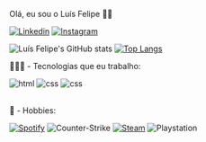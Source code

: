 Olá, eu sou o Luís Felipe 🖖🏻

[![Linkedin](https://img.shields.io/badge/LinkedIn-0077B5?style=for-the-badge&logo=linkedin&logoColor=white)](https://www.linkedin.com/in/lu%C3%ADs-felipe-ab24b3236/)
[![Instagram](https://img.shields.io/badge/Instagram-E4405F?style=for-the-badge&logo=instagram&logoColor=white)](https://www.instagram.com/l.flpe)

![Luís Felipe's GitHub stats](https://github-readme-stats.vercel.app/api?username=lflpe&show_icons=true&theme=merko)
[![Top Langs](https://github-readme-stats.vercel.app/api/top-langs/?username=lflpe)](https://github.com/anuraghazra/github-readme-stats)


👨🏻‍💻 - Tecnologias que eu trabalho:
<div style="display: inline_block">
    <img allign="center" alt="html" src="https://img.shields.io/badge/HTML5-E34F26?style=for-the-badge&logo=html5&logoColor=white">
    <img allign="center" alt="css" src="https://img.shields.io/badge/CSS3-1572B6?style=for-the-badge&logo=css3&logoColor=white">
    <img allign="center" alt="css" src="https://img.shields.io/badge/JavaScript-F7DF1E?style=for-the-badge&logo=javascript&logoColor=black">
</div>
</br>

🤩 - Hobbies: 

[![Spotify](https://img.shields.io/badge/Spotify-1ED760?&style=for-the-badge&logo=spotify&logoColor=white)](https://open.spotify.com/user/12170915590)
![Counter-Strike](https://img.shields.io/badge/Counter_Strike-000000?style=for-the-badge&logo=counter-strike&logoColor=white)
[![Steam](https://img.shields.io/badge/Steam-000000?style=for-the-badge&logo=steam&logoColor=white)](https://steamcommunity.com/id/lflpe/)
![Playstation](https://img.shields.io/badge/PlayStation-003791?style=for-the-badge&logo=playstation&logoColor=white)




